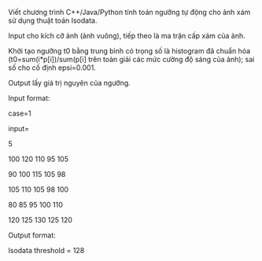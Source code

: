 Viết chương trình C++/Java/Python tính toán ngưỡng tự động cho ảnh xám sử dụng thuật toán Isodata.

Input cho kích cỡ ảnh (ảnh vuông), tiếp theo là ma trận cấp xám của ảnh.

Khởi tạo ngưỡng t0 bằng trung bình có trọng số là histogram đã chuẩn hóa (t0=sum(i*p[i])/sum(p[i] trên toàn giải các mức cường độ sáng của ảnh); sai số cho cố định epsi=0.001.

Output lấy giá trị nguyên của ngưỡng.

Input format:

case=1

input=

5

100 120 110 95 105

90 100 115 105 98

105 110 105 98 100

80 85 95 100 110

120 125 130 125 120

Output format:

Isodata threshold = 128